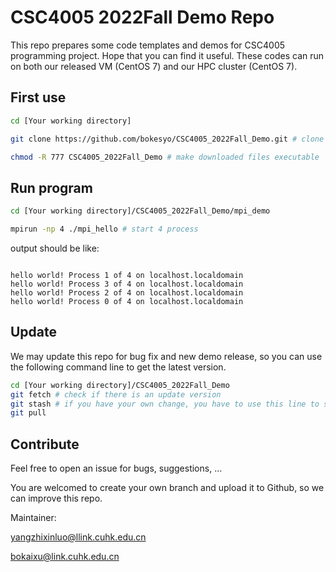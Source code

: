 # CSC4005 2022Fall Demo Repo

This repo prepares some code templates and demos for CSC4005 programming project. Hope that you can find it useful. These codes can run on both our released VM (CentOS 7) and our HPC cluster (CentOS 7).


## First use

```bash
cd [Your working directory]

git clone https://github.com/bokesyo/CSC4005_2022Fall_Demo.git # clone all the files

chmod -R 777 CSC4005_2022Fall_Demo # make downloaded files executable

```

## Run program

```bash
cd [Your working directory]/CSC4005_2022Fall_Demo/mpi_demo

mpirun -np 4 ./mpi_hello # start 4 process
```

output should be like:

```

hello world! Process 1 of 4 on localhost.localdomain
hello world! Process 3 of 4 on localhost.localdomain
hello world! Process 2 of 4 on localhost.localdomain
hello world! Process 0 of 4 on localhost.localdomain

```

## Update

We may update this repo for bug fix and new demo release, so you can use the following command line to get the latest version.

```bash
cd [Your working directory]/CSC4005_2022Fall_Demo
git fetch # check if there is an update version
git stash # if you have your own change, you have to use this line to store your change first
git pull
```

## Contribute

Feel free to open an issue for bugs, suggestions, ...

You are welcomed to create your own branch and upload it to Github, so we can improve this repo. 


Maintainer: 

yangzhixinluo@llink.cuhk.edu.cn

bokaixu@link.cuhk.edu.cn
